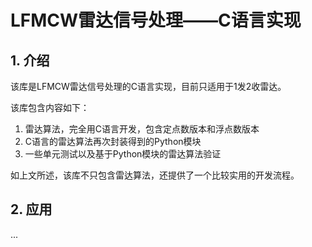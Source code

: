 # LFMCW雷达信号处理——C语言实现


## 1. 介绍

该库是LFMCW雷达信号处理的C语言实现，目前只适用于1发2收雷达。

该库包含内容如下：
1. 雷达算法，完全用C语言开发，包含定点数版本和浮点数版本
2. C语言的雷达算法再次封装得到的Python模块
3. 一些单元测试以及基于Python模块的雷达算法验证

如上文所述，该库不只包含雷达算法，还提供了一个比较实用的开发流程。


## 2. 应用

...
